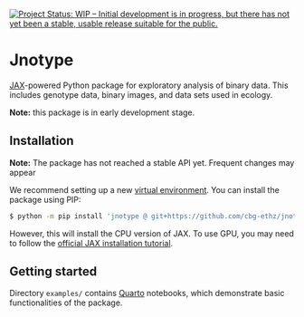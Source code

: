 [![Project Status: WIP – Initial development is in progress, but there has not yet been a stable, usable release suitable for the public.](https://www.repostatus.org/badges/latest/wip.svg)](https://www.repostatus.org/#wip)

# Jnotype

[JAX](https://github.com/google/jax)-powered Python package for exploratory analysis of binary data.
This includes genotype data, binary images, and data sets used in ecology.

**Note:** this package is in early development stage.


## Installation

**Note:** The package has not reached a stable API yet. Frequent changes may appear 

We recommend setting up a new [virtual environment](https://docs.python.org/3/library/venv.html). You can install the package using PIP:

```bash
$ python -m pip install 'jnotype @ git+https://github.com/cbg-ethz/jnotype
```

However, this will install the CPU version of JAX.
To use GPU, you may need to follow the [official JAX installation tutorial](https://github.com/google/jax#pip-installation-gpu-cuda-installed-via-pip-easier).

## Getting started

Directory `examples/` contains [Quarto](https://quarto.org/) notebooks, which demonstrate basic functionalities of the package.

